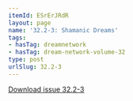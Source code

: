 ```yaml
---
itemId: ESrErJRdR
layout: page
name: '32.2-3: Shamanic Dreams'
tags:
- hasTag: dreamnetwork
- hasTag: dream-network-volume-32
type: post
urlSlug: 32.2-3
---
```

<a href="files/pdfs/Volume_32/32.2-32.3_shamanic_dreams.pdf" download="">Download issue 32.2-3</a>